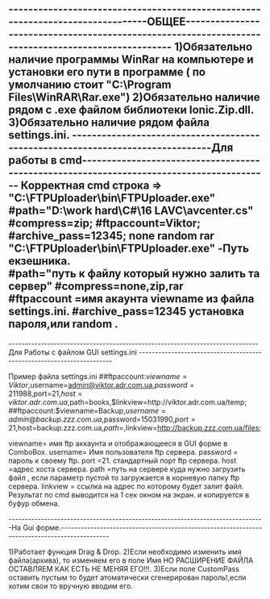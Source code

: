 
-------------------------------------------------------------------------------ОБЩЕЕ---------------------------------------------------------------------------------------------------
1)Обязательно наличие программы WinRar на компьютере и установки его пути в программе ( по умолчанию стоит "C:\\Program Files\\WinRAR\\Rar.exe")
2)Обязательно наличие рядом с .exe файлом библиотеки Ionic.Zip.dll.
3)Обязательно наличие рядом файла settings.ini.
-------------------------------------------------------------------------------Для работы в cmd-----------------------------------------------------------------------------------------
Корректная cmd строка =>  "C:\FTPUploader\bin\FTPUploader.exe" #path="D:\work hard\С#\16 LAVC\avcenter.cs" #compress=zip; #ftpaccount=Viktor; #archive_pass=12345;
                                                                                                                     none                                  random
                                                                                                                     rar
 "C:\FTPUploader\bin\FTPUploader.exe" -Путь екзешника.                                                                                                                   
 #path="путь к файлу который нужно залить та сервер"
 #compress=none,zip,rar  
 #ftpaccount =имя акаунта viewname из файла settings.ini.
 #archive_pass=12345 установка пароля,или random .    
----------------------------------------------------------------------------------------------------------------------------------------------------------------------------------------
-----------------------------------------------------------------------------Для Работы с файлом GUI settings.ini ----------------------------------------------------------------------
 
Пример файла settings.ini
##ftpaccount:$viewname=Viktor,$username=admin@viktor.adr.com.ua,$password=211988,$port=21,$host=viktor.adr.com.ua,$path=books,$linkview=http://viktor.adr.com.ua/temp;
##ftpaccount:$viewname=Backup,$username=admin@backup.zzz.com.ua,$password=15031990,$port=21,$host=backup.zzz.com.ua,$path=,$linkview=http://backup.zzz.com.ua/files;  


viewname= имя ftp аккаунта и отображающееся в GUI форме в ComboBox.
username= Имя пользователя ftp сервера.
password = пароль к своему ftp.
port =21. стандартный порт ftp сервера.
host =адрес хоста сервера.
path =путь на сервере куда нужно загрузить файл , если параметр пустой то загружается в корневую папку ftp сервера.
linkview = ссылка на адрес по которому будет залит файл. 
Результат по cmd выводится на 1 сек окном на экран. и копируется в буфур обмена. 

-------------------------------------------------------------------------------На Gui форме.---------------------------------------------------------------------------------------------

1)Работает функция Drag & Drop.
2)Если необходимо изменить имя файла(архива), то изменяем его в поле Имя НО РАСШИРЕНИЕ ФАЙЛА ОСТАВЛЯЕМ КАК ЕСТЬ НЕ МЕНЯЯ ЕГО!!!.
3)Если  поле CustomPass оставить пустым то будет атоматически сгенерирован пароль!,если хотим свои то вручную вводим его.
                           
